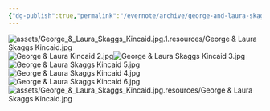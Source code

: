 ```yaml
---
{"dg-publish":true,"permalink":"/evernote/archive/george-and-laura-skaggs-kincaid/","tags":["George-Kincaid","Laura-Skaggs","Eugene-Kincaid"]}
---
```


![assets/George_&_Laura_Skaggs_Kincaid.jpg.1.resources/George & Laura Skaggs Kincaid.jpg](/img/user/assets/George_&_Laura_Skaggs_Kincaid.jpg.1.resources/George%20&%20Laura%20Skaggs%20Kincaid.jpg)
![George & Laura Kincaid 2.jpg](/img/user/assets/George_&_Laura_Kincaid_2.jpg.resources/George%20&%20Laura%20Kincaid%202.jpg)![George & Laura Skaggs Kincaid 3.jpg](/img/user/assets/George_&_Laura_Skaggs_Kincaid_3.jpg.resources/George%20&%20Laura%20Skaggs%20Kincaid%203.jpg)![George & Laura Skaggs Kincaid 5.jpg](/img/user/assets/George_&_Laura_Skaggs_Kincaid_5.jpg.resources/George%20&%20Laura%20Skaggs%20Kincaid%205.jpg)![George & Laura Skaggs Kincaid 4.jpg](/img/user/assets/George_&_Laura_Skaggs_Kincaid_4.jpg.resources/George%20&%20Laura%20Skaggs%20Kincaid%204.jpg)![George & Laura Skaggs Kincaid 6.jpg](/img/user/assets/George_&_Laura_Skaggs_Kincaid_6.jpg.resources/George%20&%20Laura%20Skaggs%20Kincaid%206.jpg)![assets/George_&_Laura_Skaggs_Kincaid.jpg.resources/George & Laura Skaggs Kincaid.jpg](/img/user/assets/George_&_Laura_Skaggs_Kincaid.jpg.resources/George%20&%20Laura%20Skaggs%20Kincaid.jpg)